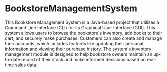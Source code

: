 # BookstoreManagementSystem
This Bookstore Management System is a Java-based project that utilizes a Command Line Interface (CLI) for its Graphical User Interface (GUI). This system allows users to browse the bookstore's inventory, add books to their cart, and securely make purchases. Customers can also create and manage their accounts, which includes features like updating their personal information and viewing their purchase history. The system's inventory management module is designed to help bookstore owners maintain an up-to-date record of their stock and make informed decisions based on real-time sales data.
